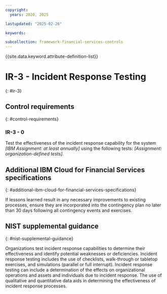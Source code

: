 ```yaml
---
copyright:
  years: 2020, 2025

lastupdated: "2025-02-26"

keywords:

subcollection: framework-financial-services-controls
---
```


{{site.data.keyword.attribute-definition-list}}

# IR-3 - Incident Response Testing
{: #ir-3}

## Control requirements
{: #control-requirements}



### IR-3 - 0


Test the effectiveness of the incident response capability for the system _[IBM Assignment: at least annually]_ using the following tests: _[Assignment: organization-defined tests]_.






## Additional IBM Cloud for Financial Services specifications
{: #additional-ibm-cloud-for-financial-services-specifications}

If lessons learned result in any necessary improvements to existing processes, ensure they are incorporated into the contingency plan no later than 30 days following all contingency events and exercises.







## NIST supplemental guidance
{: #nist-supplemental-guidance}

Organizations test incident response capabilities to determine their effectiveness and identify potential weaknesses or deficiencies. Incident response testing includes the use of checklists, walk-through or tabletop exercises, and simulations (parallel or full interrupt). Incident response testing can include a determination of the effects on organizational operations and assets and individuals due to incident response. The use of qualitative and quantitative data aids in determining the effectiveness of incident response processes.
